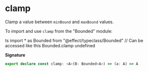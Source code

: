 # clamp

Clamp a value between `minBound` and `maxBound` values.

To import and use `clamp` from the "Bounded" module:

ts
import \* as Bounded from "@effect/typeclass/Bounded"
// Can be accessed like this
Bounded.clamp
undefined

**Signature**

```ts
export declare const clamp: <A>(B: Bounded<A>) => (a: A) => A
```
